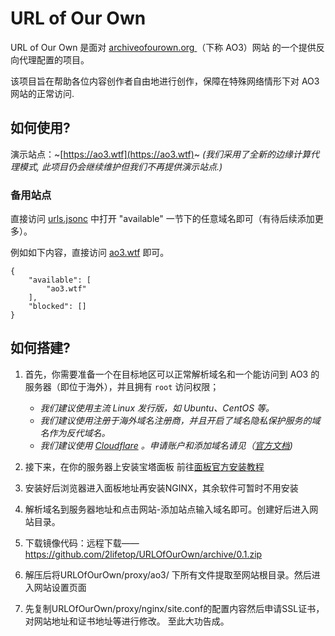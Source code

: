 
# URL of Our Own
URL of Our Own 是面对 [archiveofourown.org ](https://archiveofourown.org)（下称 AO3）网站 的一个提供反向代理配置的项目。

该项目旨在帮助各位内容创作者自由地进行创作，保障在特殊网络情形下对 AO3 网站的正常访问.

## 如何使用?

演示站点：~[https://ao3.wtf](https://ao3.wtf)~ _(我们采用了全新的边缘计算代理模式, 此项目仍会继续维护但我们不再提供演示站点.)_

### 备用站点

直接访问 [urls.jsonc](https://github.com/2lifetop/URLOfOurOwn/blob/master/urls.jsonc) 中打开 "available" 一节下的任意域名即可（有待后续添加更多）。

例如如下内容，直接访问 [ao3.wtf](https://ao3.wtf) 即可。

```jsonc
{
	"available": [
		"ao3.wtf"
	],
	"blocked": []
}
```

## 如何搭建?

1. 首先，你需要准备一个在目标地区可以正常解析域名和一个能访问到 AO3 的服务器（即位于海外），并且拥有 `root` 访问权限；

   * _我们建议使用主流 Linux 发行版，如 Ubuntu、CentOS 等。_
   * _我们建议使用注册于海外域名注册商，并且开启了域名隐私保护服务的域名作为反代域名。_
   * _我们建议使用 [Cloudflare](https://cloudflare.com) 。申请账户和添加域名请见（[官方文档](https://support.cloudflare.com/hc/zh-cn/articles/201720164-%E5%88%9B%E5%BB%BA-Cloudflare-%E5%B8%90%E6%88%B7%E5%B9%B6%E6%B7%BB%E5%8A%A0%E7%BD%91%E7%AB%99))_

2. 接下来，在你的服务器上安装宝塔面板
前往[面板官方安装教程](https://bt.cn/bbs/thread-19376-1-1.html)
3. 安装好后浏览器进入面板地址再安装NGINX，其余软件可暂时不用安装
4. 解析域名到服务器地址和点击网站-添加站点输入域名即可。创建好后进入网站目录。
5. 下载镜像代码：远程下载——https://github.com/2lifetop/URLOfOurOwn/archive/0.1.zip
6. 解压后将URLOfOurOwn/proxy/ao3/ 下所有文件提取至网站根目录。然后进入网站设置页面
7. 先复制URLOfOurOwn/proxy/nginx/site.conf的配置内容然后申请SSL证书，对网站地址和证书地址等进行修改。
至此大功告成。


```

